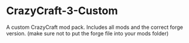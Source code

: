 # CrazyCraft-3-Custom
A custom CrazyCraft mod pack.
Includes all mods and the correct forge version. (make sure not to put the forge file into your mods folder)
